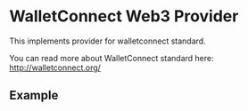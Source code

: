 # WalletConnect Web3 Provider

This implements provider for walletconnect standard.

You can read more about WalletConnect standard here: http://walletconnect.org/

## Example

```js
```
